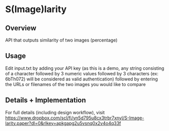 # S(Image)larity

## Overview
API that outputs similarity of two images (percentage)

## Usage
Edit input.txt by adding your API key (as this is a demo, any string consisting of a character followed by 3 numeric values followed by 3 characters (ex: 6bTh072) will be considered as valid authentication) followed by entering the URLs or filenames of the two images you would like to compare    

## Details + Implementation
For full details (including design workflow), visit https://www.dropbox.com/scl/fi/yn5d795u8cx3trbr7xnyl/S-Image-larity.paper?dl=0&rlkey=apkgapg2u5vsnq0x2v4o4q33f

